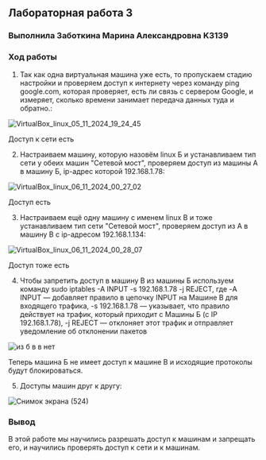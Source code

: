 ## Лабораторная работа 3
### Выполнила Заботкина Марина Александровна K3139
### Ход работы

1) Так как одна виртуальная машина уже есть, то пропускаем стадию настройки и проверяем доступ к интернету через команду ping google.com, которая проверяет, есть ли связь с сервером Google, и измеряет, сколько времени занимает передача данных туда и обратно.:

![VirtualBox_linux_05_11_2024_19_24_45](https://github.com/user-attachments/assets/a9decc25-85d1-4669-bea7-ef6d69a97638)

Доступ к сети есть

2) Настраиваем машину, которую назовём linux Б и устанавливаем тип сети у обеих машин "Сетевой мост", проверяем доступ из машины А в машину Б, ip-адрес которой 192.168.1.78:

![VirtualBox_linux_06_11_2024_00_27_02](https://github.com/user-attachments/assets/5fc80e5a-3692-47e7-8872-3b7ba61708fd)

Доступ есть

3) Настраиваем ещё одну машину с именем linux В и тоже устанавливаем тип сети "Сетевой мост", проверяем доступ из А в машину В с ip-адресом 192.168.1.134:

![VirtualBox_linux_06_11_2024_00_28_07](https://github.com/user-attachments/assets/39a112cd-94f3-453c-92b3-42b36ff6bc56)

Доступ тоже есть

4) Чтобы запретить доступ в машину B из машины Б используем команду sudo iptables -A INPUT -s 192.168.1.78 -j REJECT, где -A INPUT — добавляет правило в цепочку INPUT на Машине В для входящего трафика, -s 192.168.1.78 — указывает, что правило действует на трафик, который приходит с Машины Б (с IP 192.168.1.78), -j REJECT — отклоняет этот трафик и отправляет уведомление об отклонении пакетов
   
![из б в в нет](https://github.com/user-attachments/assets/85c49905-dc13-47ce-87ed-b1d0448a4e00)

Теперь машина Б не имеет доступ к машине В и исходящие протоколы будут блокироваться.

5) Доступы машин друг к другу:

![Снимок экрана (524)](https://github.com/user-attachments/assets/31ceaf79-ffa6-4089-9062-88670e075795)

### Вывод
В этой работе мы научились разрешать доступ к машинам и запрещать его, и научились проверять доступ к сети и к машинам.






